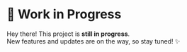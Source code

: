 <h1>🚧 Work in Progress</h1>

<p>Hey there! This project is <strong>still in progress</strong>.<br>
New features and updates are on the way, so stay tuned! ✨</p>
